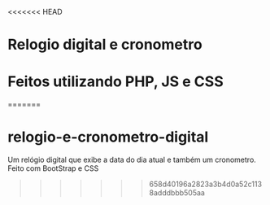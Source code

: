<<<<<<< HEAD
# Relogio digital e cronometro
# Feitos utilizando PHP, JS e CSS
=======
# relogio-e-cronometro-digital
Um relógio digital que exibe a data do dia atual e também um cronometro. Feito com BootStrap e CSS
>>>>>>> 658d40196a2823a3b4d0a52c1138adddbbb505aa
